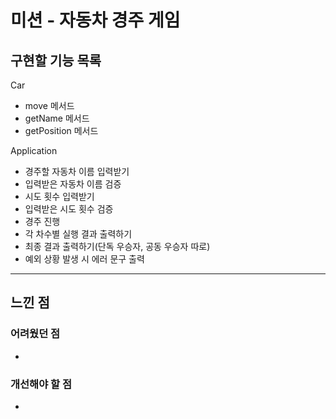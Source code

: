 # 미션 - 자동차 경주 게임

## 구현할 기능 목록

Car
- move 메서드
- getName 메서드
- getPosition 메서드

Application
- 경주할 자동차 이름 입력받기
- 입력받은 자동차 이름 검증
- 시도 횟수 입력받기
- 입력받은 시도 횟수 검증
- 경주 진행
- 각 차수별 실행 결과 출력하기
- 최종 결과 출력하기(단독 우승자, 공동 우승자 따로)
- 예외 상황 발생 시 에러 문구 출력

---

## 느낀 점

### 어려웠던 점

- 

### 개선해야 할 점

- 

